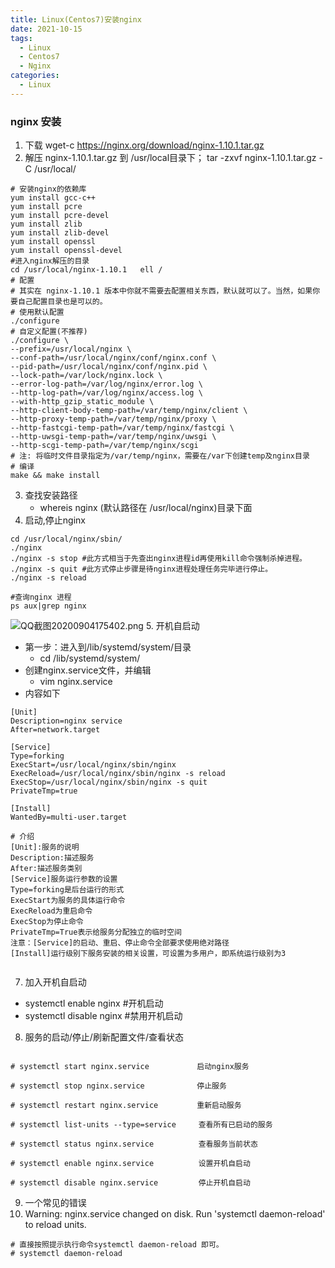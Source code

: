 ```yaml
---
title: Linux(Centos7)安装nginx
date: 2021-10-15
tags:
  - Linux
  - Centos7
  - Nginx
categories:
  - Linux
---
```


### nginx 安装
1. 下载
wget-c https://nginx.org/download/nginx-1.10.1.tar.gz
2. 解压 nginx-1.10.1.tar.gz 到 /usr/local目录下；
tar -zxvf nginx-1.10.1.tar.gz -C /usr/local/
```shell
# 安装nginx的依赖库
yum install gcc-c++
yum install pcre
yum install pcre-devel
yum install zlib
yum install zlib-devel
yum install openssl
yum install openssl-devel
#进入nginx解压的目录
cd /usr/local/nginx-1.10.1   ell /  
# 配置
# 其实在 nginx-1.10.1 版本中你就不需要去配置相关东西，默认就可以了。当然，如果你要自己配置目录也是可以的。
# 使用默认配置
./configure
# 自定义配置(不推荐)
./configure \
--prefix=/usr/local/nginx \
--conf-path=/usr/local/nginx/conf/nginx.conf \
--pid-path=/usr/local/nginx/conf/nginx.pid \
--lock-path=/var/lock/nginx.lock \
--error-log-path=/var/log/nginx/error.log \
--http-log-path=/var/log/nginx/access.log \
--with-http_gzip_static_module \
--http-client-body-temp-path=/var/temp/nginx/client \
--http-proxy-temp-path=/var/temp/nginx/proxy \
--http-fastcgi-temp-path=/var/temp/nginx/fastcgi \
--http-uwsgi-temp-path=/var/temp/nginx/uwsgi \
--http-scgi-temp-path=/var/temp/nginx/scgi
# 注: 将临时文件目录指定为/var/temp/nginx，需要在/var下创建temp及nginx目录
# 编译
make && make install
```
3.  查找安装路径
    -    whereis nginx (默认路径在 /usr/local/nginx)目录下面 
4.   启动,停止nginx
```shell
cd /usr/local/nginx/sbin/ 
./nginx 
./nginx -s stop #此方式相当于先查出nginx进程id再使用kill命令强制杀掉进程。
./nginx -s quit #此方式停止步骤是待nginx进程处理任务完毕进行停止。
./nginx -s reload 

#查询nginx 进程
ps aux|grep nginx
```
![QQ截图20200904175402.png](http://www.lxit365.com/fileUpload/static/upload/image/20200904/511990e615b742ef9eac3df63d74fc0b.png)
5.    开机自启动
- 第一步：进入到/lib/systemd/system/目录
    -    cd /lib/systemd/system/
- 创建nginx.service文件，并编辑
    - vim nginx.service
- 内容如下
```shell
[Unit]
Description=nginx service
After=network.target 
   
[Service] 
Type=forking 
ExecStart=/usr/local/nginx/sbin/nginx
ExecReload=/usr/local/nginx/sbin/nginx -s reload
ExecStop=/usr/local/nginx/sbin/nginx -s quit
PrivateTmp=true 
   
[Install] 
WantedBy=multi-user.target

# 介绍
[Unit]:服务的说明
Description:描述服务
After:描述服务类别
[Service]服务运行参数的设置
Type=forking是后台运行的形式
ExecStart为服务的具体运行命令
ExecReload为重启命令
ExecStop为停止命令
PrivateTmp=True表示给服务分配独立的临时空间
注意：[Service]的启动、重启、停止命令全部要求使用绝对路径
[Install]运行级别下服务安装的相关设置，可设置为多用户，即系统运行级别为3


```
7.   加入开机自启动
- systemctl enable nginx #开机启动
- systemctl disable nginx #禁用开机启动
8.   服务的启动/停止/刷新配置文件/查看状态
```shell

# systemctl start nginx.service　         启动nginx服务

# systemctl stop nginx.service　          停止服务

# systemctl restart nginx.service　       重新启动服务

# systemctl list-units --type=service     查看所有已启动的服务

# systemctl status nginx.service          查看服务当前状态

# systemctl enable nginx.service          设置开机自启动

# systemctl disable nginx.service         停止开机自启动
```
9.    一个常见的错误
10. Warning: nginx.service changed on disk. Run 'systemctl daemon-reload' to reload units.
```shell
# 直接按照提示执行命令systemctl daemon-reload 即可。
# systemctl daemon-reload